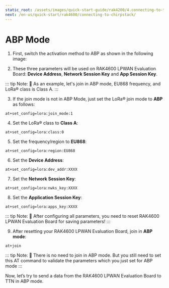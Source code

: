 ```yaml
---
static_root: /assets/images/quick-start-guide/rak4200/4.connecting-to-ttn/ttn-abp
next: /en-us/quick-start/rak4600/connecting-to-chirpstack/
---
```

# ABP Mode

1. First, switch the activation method to ABP as shown in the following image:

<rk-img
  :src="`${$frontmatter.static_root}/bryeyppqcyb1amkfs4po.png`"
  width="100%"
  figure-number="1"
  caption="APB Activation in The Things Network"
/>

2. These three parameters will be used on  RAK4600 LPWAN Evaluation Board: **Device Address**, **Network Session Key** and **App Session Key**.

<rk-img
  :src="`${$frontmatter.static_root}/bryeyppqcyb1amkfs4po.png`"
  width="100%"
  figure-number="2"
  caption="ABP Parameters in The Things Network"
/>

::: tip Note:
:pencil: As an example, let's join in ABP mode, EU868 frequency, and LoRa® class is Class A.
:::

3. If the join mode is not in ABP Mode, just set the LoRa® join mode to **ABP** as follows:
```
at+set_config=lora:join_mode:1
```
<rk-img
  :src="`${$frontmatter.static_root}/cl6jv8cge7hzkavag3hn.jpg`"
  width="60%"
  figure-number="3"
  caption="ABP Parameters in The Things Network"
/>

4. Set the LoRa® class to **Class A**:
```
at+set_config=lora:class:0
```
<rk-img
  :src="`${$frontmatter.static_root}/mmll3jdm6l9hg3jm5jy7.jpg`"
  width="60%"
  figure-number="4"
  caption="AT Command for ABP LoRa® Class via RAK Serial Port Tool"
/>

5. Set the frequency/region to **EU868**:
```
at+set_config=lora:region:EU868
```
<rk-img
  :src="`${$frontmatter.static_root}/hoxaobrwlgh6otjde6vd.jpg`"
  width="60%"
  figure-number="5"
  caption="AT Command for ABP LoRa® Class via RAK Serial Port Tool"
/>

6. Set the **Device Address**:
```
at+set_config=lora:dev_addr:XXXX
```
<rk-img
  :src="`${$frontmatter.static_root}/i5tmaceu0jqjbh3qt4po.jpg`"
  width="60%"
  figure-number="6"
  caption="AT Command for ABP LoRa® Device Address via RAK Serial Port Tool"
/>

7. Set the **Network Session Key**:
```
at+set_config=lora:nwks_key:XXXX
```
<rk-img
  :src="`${$frontmatter.static_root}/kc6fxzmr4ijlan1sgrh8.jpg`"
  width="60%"
  figure-number="7"
  caption="AT Command for ABP LoRa® Network Session Key via RAK Serial Port Tool"
/>

8. Set the **Application Session Key**:
```
at+set_config=lora:apps_key:XXXX
```
<rk-img
  :src="`${$frontmatter.static_root}/wcfzckjltpwf2n8pdobs.jpg`"
  width="60%"
  figure-number="8"
  caption="AT Command for ABP LoRa® Application Session Key via RAK Serial Port Tool"
/>

::: tip Note:
:pencil: After configuring all parameters, you need to reset  RAK4600 LPWAN Evaluation Board for saving parameters!
:::

9. After resetting your  RAK4600 LPWAN Evaluation Board, join in **ABP mode**:
```
at+join
```
<rk-img
  :src="`${$frontmatter.static_root}/mqklekitvyx1smagkvx5.jpg`"
  width="60%"
  figure-number="9"
  caption="AT Command for ABP LoRa®  Join via RAK Serial Port Tool"
/>

::: tip Note:
:pencil: There is no need to join in ABP mode. But you still need to set this AT command to validate the parameters which you just set for ABP mode
:::

Now, let’s try to send a data from the RAK4600 LPWAN Evaluation Board to TTN in ABP mode.

<rk-img
  :src="`${$frontmatter.static_root}/hdyn5eezsmczhxvblpkn.jpg`"
  width="60%"
  figure-number="10"
  caption=" OTAA Test Sample Data Sent via RAK Serial Port Tool"
/>

